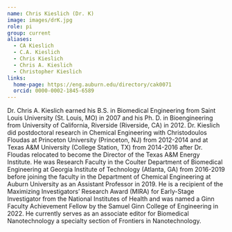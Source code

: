 ```yaml
---
name: Chris Kieslich (Dr. K)
image: images/drK.jpg
role: pi
group: current
aliases:
  - CA Kieslich
  - C.A. Kieslich
  - Chris Kieslich
  - Chris A. Kieslich
  - Christopher Kieslich
links:
  home-page: https://eng.auburn.edu/directory/cak0071
  orcid: 0000-0002-1845-6589
---
```


Dr. Chris A. Kieslich earned his B.S. in Biomedical Engineering from Saint Louis University (St. Louis, MO) in 2007 and his Ph. D. in Bioengineering from University of California, Riverside (Riverside, CA) in 2012. Dr. Kieslich did postdoctoral research in Chemical Engineering with Christodoulos Floudas at Princeton University (Princeton, NJ) from 2012-2014 and at Texas A&M University (College Station, TX) from 2014-2016 after Dr. Floudas relocated to become the Director of the Texas A&M Energy Institute. He was Research Faculty in the Coulter Department of Biomedical Engineering at Georgia Institute of Technology (Atlanta, GA) from 2016-2019 before joining the faculty in the Department of Chemical Engineering at Auburn University as an Assistant Professor in 2019. He is a recipient of the Maximizing Investigators’ Research Award (MIRA) for Early-Stage Investigator from the National Institutes of Health and was named a Ginn Faculty Achievement Fellow by the Samuel Ginn College of Engineering in 2022. He currently serves as an associate editor for Biomedical Nanotechnology a specialty section of Frontiers in Nanotechnology.
